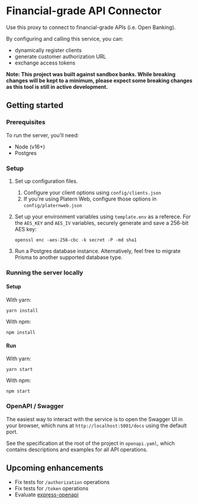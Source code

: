 # Financial-grade API Connector

Use this proxy to connect to financial-grade APIs (i.e. Open Banking).

By configuring and calling this service, you can:

- dynamically register clients
- generate customer authorization URL
- exchange access tokens

**Note: This project was built against sandbox banks. While breaking changes
will be kept to a minimum, please expect some breaking changes as this
tool is still in active development.** 

## Getting started

### Prerequisites

To run the server, you'll need:
- Node (v16+)
- Postgres

### Setup

1. Set up configuration files.
   1. Configure your client options using `config/clients.json`
   2. If you're using Platern Web, configure those options in `config/platernweb.json`

2. Set up your environment variables using `template.env` as a referece.
   For the `AES_KEY` and `AES_IV` variables, securely generate and save a 
   256-bit AES key:

   ```shell 
   openssl enc -aes-256-cbc -k secret -P -md sha1
   ```

3. Run a Postgres database instance.
    Alternatively, feel free to migrate Prisma to another supported database type.

### Running the server locally

#### Setup

With yarn:
```shell
yarn install
```

With npm:
```shell
npm install
```

#### Run

With yarn:
```shell
yarn start
```

With npm:
```shell
npm start
```

### OpenAPI / Swagger

The easiest way to interact with the service is to open the Swagger UI
in your browser, which runs at `http://localhost:5001/docs` using the
default port.

See the specification at  the root of the project in `openapi.yaml`,
which contains descriptions and examples for all API operations.


## Upcoming enhancements

- Fix tests for `/authorization` operations
- Fix tests for `/token` operations
- Evaluate [express-openapi](https://github.com/kogosoftwarellc/open-api)
